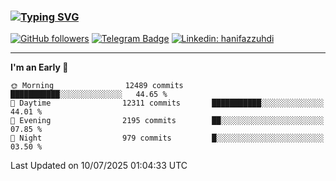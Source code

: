 ### [![Typing SVG](https://readme-typing-svg.herokuapp.com?font=lato&size=22&lines=Hi+There+👋)](https://git.io/typing-svg) 

[![GitHub followers](https://img.shields.io/github/followers/hanifazzuhdi?label=Follow&style=social)](https://github.com/hanifazzuhdi/?tab=follow) 
[![Telegram Badge](https://img.shields.io/badge/-hanif0198-blue?style=social&logo=telegram&link=https://www.t.me/hanif0198/)](https://www.t.me/hanif0198/) 
[![Linkedin: hanifazzuhdi](https://img.shields.io/badge/-hanifazzuhdi-blue?style=flat-square&logo=Linkedin&logoColor=white&link=https://www.linkedin.com/in/hanif-az-zuhdi-69688019b/)](https://www.linkedin.com/in/hanif-az-zuhdi-69688019b/) 

<hr/>

<!--START_SECTION:waka-->
**I'm an Early 🐤** 

```text
🌞 Morning                12489 commits       ███████████░░░░░░░░░░░░░░   44.65 % 
🌆 Daytime                12311 commits       ███████████░░░░░░░░░░░░░░   44.01 % 
🌃 Evening                2195 commits        ██░░░░░░░░░░░░░░░░░░░░░░░   07.85 % 
🌙 Night                  979 commits         █░░░░░░░░░░░░░░░░░░░░░░░░   03.50 % 
```



 Last Updated on 10/07/2025 01:04:33 UTC
<!--END_SECTION:waka-->
